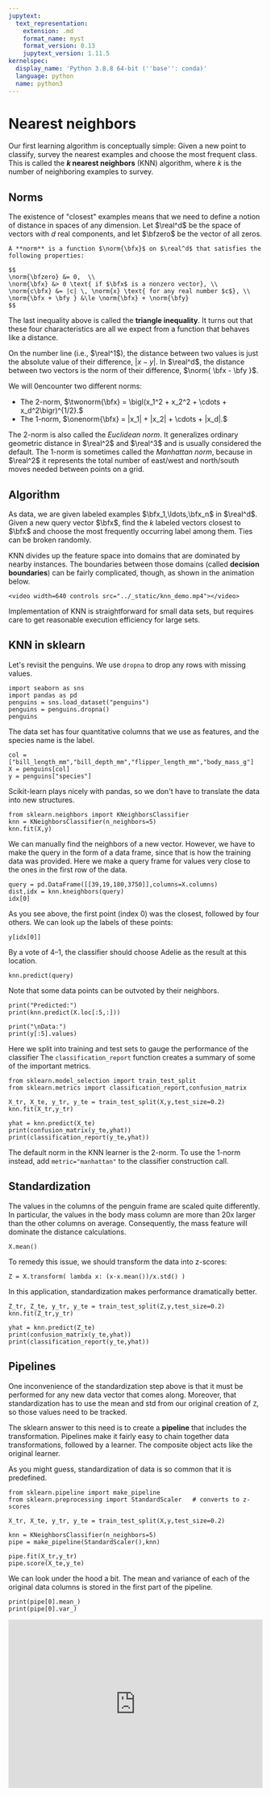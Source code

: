 ```yaml
---
jupytext:
  text_representation:
    extension: .md
    format_name: myst
    format_version: 0.13
    jupytext_version: 1.11.5
kernelspec:
  display_name: 'Python 3.8.8 64-bit (''base'': conda)'
  language: python
  name: python3
---
```

# Nearest neighbors

Our first learning algorithm is conceptually simple: Given a new point to classify, survey the nearest examples and choose the most frequent class. This is called the **$k$ nearest neighbors** (KNN) algorithm, where $k$ is the number of neighboring examples to survey.

## Norms

The existence of "closest" examples means that we need to define a notion of distance in spaces of any dimension. Let $\real^d$ be the space of vectors with $d$ real components, and let $\bfzero$ be the vector of all zeros.

```{prf:definition}
A **norm** is a function $\norm{\bfx}$ on $\real^d$ that satisfies the following properties:

$$
\norm{\bfzero} &= 0,  \\ 
\norm{\bfx} &> 0 \text{ if $\bfx$ is a nonzero vector}, \\ 
\norm{c\bfx} &= |c| \, \norm{x} \text{ for any real number $c$}, \\ 
\norm{\bfx + \bfy } &\le \norm{\bfx} + \norm{\bfy} 
$$
```

The last inequality above is called the **triangle inequality**. It turns out that these four characteristics are all we expect from a function that behaves like a distance. 

On the number line (i.e., $\real^1$), the distance between two values is just the absolute value of their difference, $|x-y|$. In $\real^d$, the distance between two vectors is the norm of their difference, $\norm{ \bfx - \bfy }$. 

We will 0encounter two different norms:

* The 2-norm, $\twonorm{\bfx} = \bigl(x_1^2 + x_2^2 + \cdots + x_d^2\bigr)^{1/2}.$
* The 1-norm, $\onenorm{\bfx} = |x_1| + |x_2| + \cdots + |x_d|.$


The 2-norm is also called the *Euclidean norm*. It generalizes ordinary geometric distance in $\real^2$ and $\real^3$ and is usually considered the default. The 1-norm is sometimes called the *Manhattan norm*, because in $\real^2$ it represents the total number of east/west and north/south moves needed between points on a grid.

## Algorithm

As data, we are given labeled examples $\bfx_1,\ldots,\bfx_n$ in $\real^d$. Given a new query vector $\bfx$, find the $k$ labeled vectors closest to $\bfx$ and choose the most frequently occurring label among them. Ties can be broken randomly.

KNN divides up the feature space into domains that are dominated by nearby instances. The boundaries between those domains (called **decision boundaries**) can be fairly complicated, though, as shown in the animation below. 

```{raw} html
<video width=640 controls src="../_static/knn_demo.mp4"></video>
```

Implementation of KNN is straightforward for small data sets, but requires care to get reasonable execution efficiency for large sets.

## KNN in sklearn

Let's revisit the penguins. We use `dropna` to drop any rows with missing values.
```{code-cell}
import seaborn as sns
import pandas as pd
penguins = sns.load_dataset("penguins")
penguins = penguins.dropna()
penguins
```

The data set has four quantitative columns that we use as features, and the species name is the label. 

```{code-cell}
col = ["bill_length_mm","bill_depth_mm","flipper_length_mm","body_mass_g"]
X = penguins[col]
y = penguins["species"]
```

Scikit-learn plays nicely with pandas, so we don't have to translate the data into new structures. 

```{code-cell}
from sklearn.neighbors import KNeighborsClassifier
knn = KNeighborsClassifier(n_neighbors=5)
knn.fit(X,y)
```

We can manually find the neighbors of a new vector. However, we have to make the query in the form of a data frame, since that is how the training data was provided. Here we make a query frame for values very close to the ones in the first row of the data.

```{code-cell}
query = pd.DataFrame([[39,19,180,3750]],columns=X.columns)
dist,idx = knn.kneighbors(query)
idx[0]
```

As you see above, the first point (index 0) was the closest, followed by four others. We can look up the labels of these points:

```{code-cell}
y[idx[0]]
```

By a vote of 4–1, the classifier should choose Adelie as the result at this location.

```{code-cell}
knn.predict(query)
```

Note that some data points can be outvoted by their neighbors.

```{code-cell}
print("Predicted:")
print(knn.predict(X.loc[:5,:]))

print("\nData:")
print(y[:5].values)
```

Here we split into training and test sets to gauge the performance of the classifier The `classification_report` function creates a summary of some of the important metrics.

```{code-cell}
from sklearn.model_selection import train_test_split
from sklearn.metrics import classification_report,confusion_matrix

X_tr, X_te, y_tr, y_te = train_test_split(X,y,test_size=0.2)
knn.fit(X_tr,y_tr)

yhat = knn.predict(X_te)
print(confusion_matrix(y_te,yhat))
print(classification_report(y_te,yhat))
```

The default norm in the KNN learner is the 2-norm. To use the 1-norm instead, add `metric="manhattan"` to the classifier construction call.

## Standardization

The values in the columns of the penguin frame are scaled quite differently. In particular, the values in the body mass column are more than 20x larger than the other columns on average. Consequently, the mass feature will dominate the distance calculations.

```{code-cell}
X.mean()
```

To remedy this issue, we should transform the data into z-scores:

```{code-cell}
Z = X.transform( lambda x: (x-x.mean())/x.std() )
```

In this application, standardization makes performance dramatically better.

```{code-cell}
Z_tr, Z_te, y_tr, y_te = train_test_split(Z,y,test_size=0.2)
knn.fit(Z_tr,y_tr)

yhat = knn.predict(Z_te)
print(confusion_matrix(y_te,yhat))
print(classification_report(y_te,yhat))
```

## Pipelines

One inconvenience of the standardization step above is that it must be performed for any new data vector that comes along. Moreover, that standardization has to use the mean and std from our original creation of `Z`, so those values need to be tracked. 

The sklearn answer to this need is to create a **pipeline** that includes the transformation. Pipelines make it fairly easy to chain together data transformations, followed by a learner. The composite object acts like the original learner.

As you might guess, standardization of data is so common that it is predefined.

```{code-cell}
from sklearn.pipeline import make_pipeline
from sklearn.preprocessing import StandardScaler   # converts to z-scores

X_tr, X_te, y_tr, y_te = train_test_split(X,y,test_size=0.2)

knn = KNeighborsClassifier(n_neighbors=5)
pipe = make_pipeline(StandardScaler(),knn)

pipe.fit(X_tr,y_tr)
pipe.score(X_te,y_te)
```

We can look under the hood a bit. The mean and variance of each of the original data columns is stored in the first part of the pipeline.

```{code-cell}
print(pipe[0].mean_)
print(pipe[0].var_)
```

<div style="max-width:608px"><div style="position:relative;padding-bottom:66.118421052632%"><iframe id="kaltura_player" src="https://cdnapisec.kaltura.com/p/2358381/sp/235838100/embedIframeJs/uiconf_id/43030021/partner_id/2358381?iframeembed=true&playerId=kaltura_player&entry_id=1_wghs045x&flashvars[streamerType]=auto&amp;flashvars[localizationCode]=en&amp;flashvars[leadWithHTML5]=true&amp;flashvars[sideBarContainer.plugin]=true&amp;flashvars[sideBarContainer.position]=left&amp;flashvars[sideBarContainer.clickToClose]=true&amp;flashvars[chapters.plugin]=true&amp;flashvars[chapters.layout]=vertical&amp;flashvars[chapters.thumbnailRotator]=false&amp;flashvars[streamSelector.plugin]=true&amp;flashvars[EmbedPlayer.SpinnerTarget]=videoHolder&amp;flashvars[dualScreen.plugin]=true&amp;flashvars[Kaltura.addCrossoriginToIframe]=true&amp;&wid=1_vm7jak75" width="608" height="402" allowfullscreen webkitallowfullscreen mozAllowFullScreen allow="autoplay *; fullscreen *; encrypted-media *" sandbox="allow-forms allow-same-origin allow-scripts allow-top-navigation allow-pointer-lock allow-popups allow-modals allow-orientation-lock allow-popups-to-escape-sandbox allow-presentation allow-top-navigation-by-user-activation" frameborder="0" title="Kaltura Player" style="position:absolute;top:0;left:0;width:100%;height:100%"></iframe></div></div>
